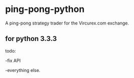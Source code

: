 ping-pong-python
===============


A ping-pong strategy trader for the Vircurex.com exchange.

for python 3.3.3
-------------------
todo:

-fix API

-everything else.
